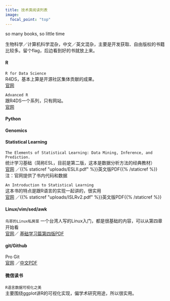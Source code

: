 ```yaml
---
title: 技术类阅读列表
image:
  focal_point: "top"
---
```

so many books, so little time
<!--more-->
生物科学／计算机科学混杂，中文／英文混杂，主要是开发获取、自由版权的书籍比较多。留个flag，后边看到好的书就放上来。
#### R
`R for Data Science`   
R4DS，基本上算是开源社区集体贡献的成果。  
[官网](https://r4ds.had.co.nz/) 

`Advanced R`   
跟R4DS一个系列，只有网站。  
[官网](https://adv-r.hadley.nz/index.html) 



#### Python

#### Genomics

#### Statistical Learning
`The Elements of Statistical Learning: Data Mining, Inference, and Prediction.`   
统计学习基础（简称ESL，目前是第二版，这本是数据分析方法的经典教材）  
[官网](https://www.ebi.ac.uk/metagenomics/) ／{{% staticref "uploads/ESLII.pdf" %}}英文版PDF{{% /staticref %}}   
注：官网提供了书内代码和数据


`An Introduction to Statistical Learning`   
这本书的特点是跟R语言的实现一起讲的，很实用  
[官网](https://www.statlearning.com/) ／{{% staticref "uploads/ISLRv2.pdf" %}}英文版PDF{{% /staticref %}}

#### Linux/vim/sed/awk
`鸟哥的Linux私房菜` 一个台湾人写的Linux入门，都是很基础的内容，可以从第四章开始看   
[官网](http://cn.linux.vbird.org/)／ [基础学习篇第四版PDF](static/uploads/vbird-linux-basic-4e.pdf) 

#### git/Github
Pro Git   
[官网](https://dz2904.gitbooks.io/progit2-gitbook/content/) ／[中文PDF](static/uploads/progit-zh-v2.1.1.pdf) 

#### 微信读书
`R语言数据可视化之美`  
主要围绕ggplot讲R的可视化实现，偏学术研究用途，所以很实用。




